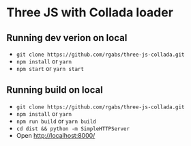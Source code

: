 # Three JS with Collada loader

## Running dev verion on local

+ `git clone https://github.com/rgabs/three-js-collada.git`
+ `npm install` or `yarn`
+ `npm start` or `yarn start`

## Running build on local

+ `git clone https://github.com/rgabs/three-js-collada.git`
+ `npm install` or `yarn`
+ `npm run build` or `yarn build`
+ `cd dist && python -m SimpleHTTPServer`
+ Open [http://localhost:8000/](http://localhost:8000/)
